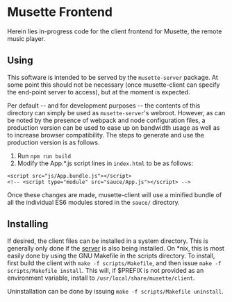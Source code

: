# Musette Frontend
Herein lies in-progress code for the client frontend for Musette, the remote music player.

## Using
This software is intended to be served by the `musette-server` package. At some point this should not be necessary (once musette-client can specify the end-point server to access), but at the moment is expected.

Per default -- and for development purposes -- the contents of this directory can simply be used as `musette-server`'s webroot. However, as can be noted by the presence of webpack and node configuration files, a production version can be used to ease up on bandwidth usage as well as to increase browser compatibility. The steps to generate and use the production version is as follows.

  1. Run `npm run build`
  2. Modify the App.*.js script lines in `index.html` to be as follows:

    <script src="js/App.bundle.js"></script>
    <!-- <script type="module" src="sauce/App.js"></script> -->

Once these changes are made, musette-client will use a minified bundle of all the individual ES6 modules stored in the `sauce/` directory.

## Installing
If desired, the client files can be installed in a system directory. This is generally only done if the [server](https://github.com/kettek/musette-server) is also being installed. On *nix, this is most easily done by using the GNU Makefile in the scripts directory. To install, first build the client with `make -f scripts/Makefile`, and then issue `make -f scripts/Makefile install`. This will, if $PREFIX is not provided as an environment variable, install to `/usr/local/share/musette/client`.

Uninstallation can be done by issuing `make -f scripts/Makefile uninstall`.
